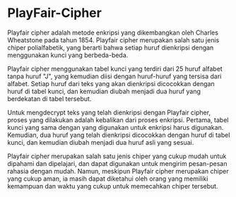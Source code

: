 # PlayFair-Cipher

Playfair cipher adalah metode enkripsi yang dikembangkan oleh Charles Wheatstone pada tahun 1854. Playfair cipher merupakan salah satu jenis chiper polialfabetik, yang berarti bahwa setiap huruf dienkripsi dengan menggunakan kunci yang berbeda-beda.

Playfair cipher menggunakan tabel kunci yang terdiri dari 25 huruf alfabet tanpa huruf "J", yang kemudian diisi dengan huruf-huruf yang tersisa dari alfabet. Setiap huruf dari teks yang akan dienkripsi dicocokkan dengan huruf di tabel kunci, dan kemudian diubah menjadi dua huruf yang berdekatan di tabel tersebut.

Untuk mengdecrypt teks yang telah dienkripsi dengan Playfair cipher, proses yang dilakukan adalah kebalikan dari proses enkripsi. Pertama, tabel kunci yang sama dengan yang digunakan untuk enkripsi harus digunakan. Kemudian, dua huruf yang telah dienkripsi dicocokkan dengan huruf di tabel kunci, dan kemudian diubah menjadi dua huruf asli yang sesuai.

Playfair cipher merupakan salah satu jenis chiper yang cukup mudah untuk dipahami dan dipelajari, dan dapat digunakan untuk mengirim pesan-pesan rahasia dengan mudah. Namun, meskipun Playfair cipher merupakan chiper yang cukup aman, ia masih dapat diketahui oleh orang yang memiliki kemampuan dan waktu yang cukup untuk memecahkan chiper tersebut.
